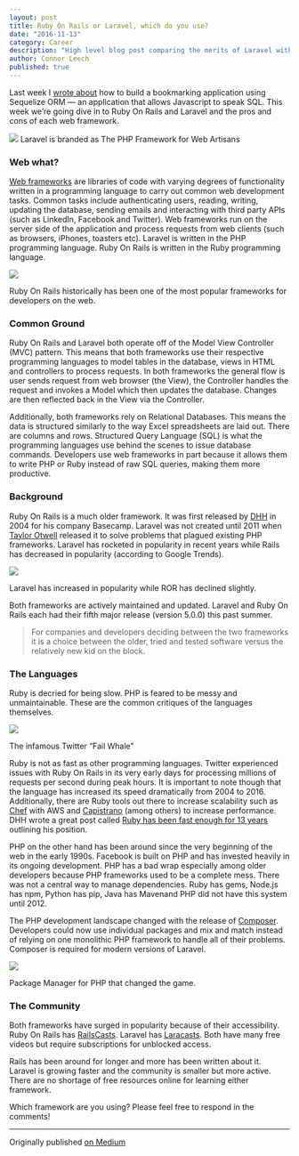 ```yaml
---
layout: post
title: Ruby On Rails or Laravel, which do you use?
date: "2016-11-13"
category: Career
description: "High level blog post comparing the merits of Laravel with Ruby On Rails"
author: Connor Leech
published: true
---
```


Last week I [wrote
about](/blog/Building-a-feature-complete-bookmarking-app-with-Vue.js-Express-and-Sequelize-ORM/)
how to build a bookmarking application using Sequelize ORM — an application that
allows Javascript to speak SQL. This week we’re going dive in to Ruby On Rails
and Laravel and the pros and cons of each web framework.

![](https://cdn-images-1.medium.com/max/800/1*94Oae3_D1l5fpDPxX_oAQw.jpeg)
<span class="figcaption_hack">Laravel is branded as The PHP Framework for Web Artisans</span>

### Web what?

[Web frameworks](https://en.wikipedia.org/wiki/Web_framework) are libraries of
code with varying degrees of functionality written in a programming language to
carry out common web development tasks. Common tasks include authenticating
users, reading, writing, updating the database, sending emails and interacting
with third party APIs (such as LinkedIn, Facebook and Twitter). Web frameworks
run on the server side of the application and process requests from web clients
(such as browsers, iPhones, toasters etc). Laravel is written in the PHP
programming language. Ruby On Rails is written in the Ruby programming language.

![](https://cdn-images-1.medium.com/max/800/1*xntp5lTnrBD3qJtpz1laFg.jpeg)

<span class="figcaption_hack">Ruby On Rails historically has been one of the most popular frameworks for developers on the web.</span>

### Common Ground

Ruby On Rails and Laravel both operate off of the Model View Controller (MVC)
pattern. This means that both frameworks use their respective programming
languages to model tables in the database, views in HTML and controllers to
process requests. In both frameworks the general flow is user sends request from
web browser (the View), the Controller handles the request and invokes a Model
which then updates the database. Changes are then reflected back in the View via
the Controller.

Additionally, both frameworks rely on Relational Databases. This means the data
is structured similarly to the way Excel spreadsheets are laid out. There are
columns and rows. Structured Query Language (SQL) is what the programming
languages use behind the scenes to issue database commands. Developers use web
frameworks in part because it allows them to write PHP or Ruby instead of raw
SQL queries, making them more productive.

### Background

Ruby On Rails is a much older framework. It was first released by
[DHH](https://medium.com/@dhh) in 2004 for his company Basecamp. Laravel was not
created until 2011 when [Taylor Otwell](https://medium.com/@taylorotwell)
released it to solve problems that plagued existing PHP frameworks. Laravel has
rocketed in popularity in recent years while Rails has decreased in popularity
(according to Google Trends).

![](https://cdn-images-1.medium.com/max/800/1*fix-SvGdj5jhHKliTrLFjw.png)

<span class="figcaption_hack">Laravel has increased in popularity while ROR has declined slightly.</span>

Both frameworks are actively maintained and updated. Laravel and Ruby On Rails
each had their fifth major release (version 5.0.0) this past summer.

> For companies and developers deciding between the two frameworks it is a choice
> between the older, tried and tested software versus the relatively new kid on
the block.

### The Languages

Ruby is decried for being slow. PHP is feared to be messy and unmaintainable.
These are the common critiques of the languages themselves.

![](https://cdn-images-1.medium.com/max/600/1*KEjp_OE32wCfCEzOstiz6g.png)

<span class="figcaption_hack">The infamous Twitter “Fail Whale”</span>

Ruby is not as fast as other programming languages. Twitter experienced issues
with Ruby On Rails in its very early days for processing millions of requests
per second during peak hours. It is important to note though that the language
has increased its speed dramatically from 2004 to 2016. Additionally, there are
Ruby tools out there to increase scalability such as
[Chef](https://www.chef.io/chef/) with AWS and
[Capistrano](http://capistranorb.com/#) (among others) to increase performance.
DHH wrote a great post called [Ruby has been fast enough for 13
years](https://m.signalvnoise.com/ruby-has-been-fast-enough-for-13-years-afff4a54abc7#.1g0ltm38i)
outlining his position.

PHP on the other hand has been around since the very beginning of the web in the
early 1990s. Facebook is built on PHP and has invested heavily in its ongoing
development. PHP has a bad wrap especially among older developers because PHP
frameworks used to be a complete mess. There was not a central way to manage
dependencies. Ruby has gems, Node.js has npm, Python has pip, Java has Mavenand
PHP did not have this system until 2012.

The PHP development landscape changed with the release of
[Composer](https://getcomposer.org/). Developers could now use individual
packages and mix and match instead of relying on one monolithic PHP framework to
handle all of their problems. Composer is required for modern versions of
Laravel.

![](https://cdn-images-1.medium.com/max/800/1*m3Qyep3gp4hRbe_cLCg29w.png)

<span class="figcaption_hack">Package Manager for PHP that changed the game.</span>

### The Community

Both frameworks have surged in popularity because of their accessibility. Ruby
On Rails has [RailsCasts](http://railscasts.com/). Laravel has
[Laracasts](https://laracasts.com/). Both have many free videos but require
subscriptions for unblocked access.

Rails has been around for longer and more has been written about it. Laravel is
growing faster and the community is smaller but more active. There are no
shortage of free resources online for learning either framework.

Which framework are you using? Please feel free to respond in the comments!

<hr>

Originally published [on Medium](https://medium.com/@connorleech/php-laravel-ruby-on-rails-and-web-frameworks-32c1e50cea2d)